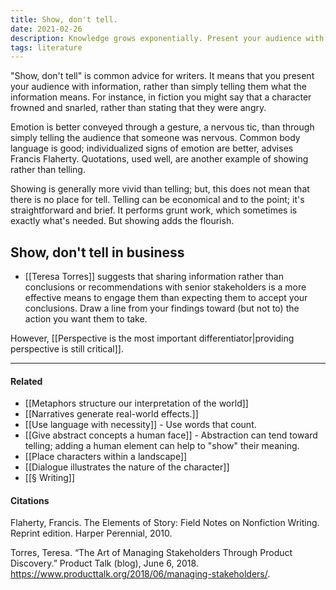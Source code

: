 ```yaml
---
title: Show, don't tell. 
date: 2021-02-26
description: Knowledge grows exponentially. Present your audience with information rather than simply telling them directly what the information means. 
tags: literature
---
```


"Show, don't tell" is common advice for writers. It means that you present your audience with information, rather than simply telling them what the information means. For instance, in fiction you might say that a character frowned and snarled, rather than stating that they were angry.

Emotion is better conveyed through a gesture, a nervous tic, than through simply telling the audience that someone was nervous. Common body language is good; individualized signs of emotion are better, advises Francis Flaherty. Quotations, used well, are another example of showing rather than telling.

Showing is generally more vivid than telling; but, this does not mean that there is no place for tell. Telling can be economical and to the point; it's straightforward and brief. It performs grunt work, which sometimes is exactly what's needed. But showing adds the flourish. 



## Show, don't tell in business
- [[Teresa Torres]] suggests that sharing information rather than conclusions or recommendations with senior stakeholders is a more effective means to engage them than expecting them to accept your conclusions. Draw a line from your findings toward (but not to) the action you want them to take.

However, [[Perspective is the most important differentiator|providing perspective is still critical]]. 

--- 
#### Related
- [[Metaphors structure our interpretation of the world]]
- [[Narratives generate real-world effects.]]
- [[Use language with necessity]] - Use words that count. 
- [[Give abstract concepts a human face]] - Abstraction can tend toward telling; adding a human element can help to "show" their meaning. 
- [[Place characters within a landscape]]
- [[Dialogue illustrates the nature of the character]]
- [[§ Writing]]

#### Citations
Flaherty, Francis. The Elements of Story: Field Notes on Nonfiction Writing. Reprint edition. Harper Perennial, 2010.

Torres, Teresa. “The Art of Managing Stakeholders Through Product Discovery.” Product Talk (blog), June 6, 2018. https://www.producttalk.org/2018/06/managing-stakeholders/.